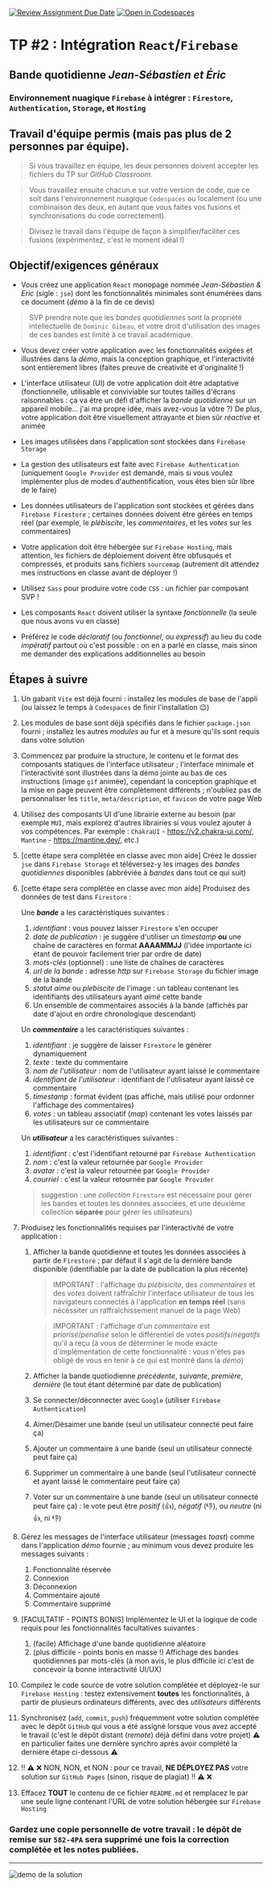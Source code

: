 [![Review Assignment Due Date](https://classroom.github.com/assets/deadline-readme-button-24ddc0f5d75046c5622901739e7c5dd533143b0c8e959d652212380cedb1ea36.svg)](https://classroom.github.com/a/rYOXzeBb)
[![Open in Codespaces](https://classroom.github.com/assets/launch-codespace-7f7980b617ed060a017424585567c406b6ee15c891e84e1186181d67ecf80aa0.svg)](https://classroom.github.com/open-in-codespaces?assignment_repo_id=14947796)
# TP #2 : Intégration `React`/`Firebase`
## Bande quotidienne *Jean-Sébastien et Éric*
### Environnement nuagique `Firebase` à intégrer : `Firestore`, `Authentication`, `Storage`, et `Hosting`

## Travail d'équipe permis (mais pas plus de 2 personnes par équipe).

>Si vous travaillez en équipe, les deux personnes doivent accepter les fichiers du TP sur *GitHub Classroom*.

>Vous travaillez ensuite chacun.e sur votre version de code, que ce soit dans l'environnement nuagique `Codespaces` ou localement (ou une combinaison des deux, en autant que vous faites vos fusions et synchronisations du code correctement).

>Divisez le travail dans l'équipe de façon à simplifier/faciliter ces fusions (expérimentez, c'est le moment idéal !)

## Objectif/exigences généraux
* Vous créez une application `React` monopage nommée *Jean-Sébastien & Eric* (sigle : `jse`) dont les fonctionnalités minimales sont énumérées dans ce document (*démo* à la fin de ce devis)

>SVP prendre note que les *bandes quotidiennes* sont la propriété intellectuelle de `Dominic Gibeau`, et votre droit d'utilisation des images de ces bandes est limité à ce travail académique.

* Vous devez créer votre application avec les fonctionnalités exigées et illustrées dans la *démo*, mais la conception graphique, et l'interactivité sont entièrement libres (faites preuve de créativité et d'originalité !)

* L'interface utilisateur (UI) de votre application doit être adaptative (fonctionnelle, utilisable et conviviable sur toutes tailles d'écrans raisonnables : ça va être un défi d'afficher la *bande quotidienne* sur un appareil mobile... j'ai ma propre idée, mais avez-vous la vôtre ?) De plus, votre application doit être visuellement attrayante et bien sûr *réactive* et animée

* Les images utilisées dans l'application sont stockées dans `Firebase Storage`

* La gestion des utilisateurs est faite avec `Firebase Authentication` (uniquement `Google Provider` est demandé, mais si vous voulez implémenter plus de modes d'authentification, vous êtes bien sûr libre de le faire)

* Les données utilisateurs de l'application sont stockées et gérées dans `Firebase Firestore` ; certaines données doivent être gérées en temps réel (par exemple, le *plébiscite*, les *commentaires*, et les *votes* sur les commentaires)

* Votre application doit être hébergée sur `Firebase Hosting`, mais attention, les fichiers de déploiement doivent être obfusqués et compressés, et produits sans fichiers `sourcemap` (autrement dit attendez mes instructions en classe avant de déployer !)

* Utilisez `Sass` pour produire votre code `CSS` : un fichier par composant SVP ! 

* Les composants `React` doivent utiliser la syntaxe *fonctionnelle* (la seule que nous avons vu en classe)

* Préférez le code *déclaratif* (ou *fonctionnel*, ou *expressif*) au lieu du code *impératif* partout où c'est possible : on en a parlé en classe, mais sinon me demander des explications additionnelles au besoin

## Étapes à suivre
1. Un gabarit `Vite` est déjà fourni : installez les modules de base de l'appli (ou laissez le temps à `Codespaces` de finir l'installation :wink:)

1. Les modules de base sont déjà spécifiés dans le fichier `package.json` fourni ; installez les autres *modules* au fur et à mesure qu'ils sont requis dans votre solution

1. Commencez par produire la structure, le contenu et le format des composants statiques de l'interface utilisateur ; l'interface minimale et l'interactivité sont illustrées dans la démo jointe au bas de ces instructions (image `gif` animée), cependant la conception graphique et la mise en page peuvent être complètement différents ; n'oubliez pas de personnaliser les `title`, `meta/description`, et `favicon` de votre page Web

1. Utilisez des composants UI d'une librairie externe au besoin (par exemple `MUI`, mais explorez d'autres librairies si vous voulez ajouter à vos compétences. Par exemple : `ChakraUI` - https://v2.chakra-ui.com/, `Mantine` - https://mantine.dev/, etc.)

1. [cette étape sera complétée en classe avec mon aide] Créez le dossier `jse` dans `Firebase Storage` et téléversez-y les images des *bandes quotidiennes* disponibles (abbréviée à *bandes* dans tout ce qui suit) 

1. [cette étape sera complétée en classe avec mon aide] Produisez des données de test dans `Firestore` : 
    
    Une ***bande*** a les caractéristiques suivantes : 
    1. *identifiant* : vous pouvez laisser `Firestore` s'en occuper
    1. *date de publication* : je suggère d'utiliser un *timestamp* **ou** une chaîne de caractères en format **AAAAMMJJ** (l'idée importante ici étant de pouvoir facilement trier par ordre de date)
    1. *mots-clés* (optionnel) : une liste de chaînes de caractères
    1. *url de la bande* : adresse *http* sur `Firebase Storage` du fichier image de la bande
    1. *statut aime* ou *plebiscite* de l'image : un tableau contenant les identifiants des utilisateurs ayant *aimé* cette bande
    1. Un ensemble de commentaires associés à la bande (affichés par date d'ajout en ordre chronologique descendant)

    Un ***commentaire*** a les caractéristiques suivantes : 
    1. *identifiant* : je suggère de laisser `Firestore` le générer dynamiquement
    1. *texte* : texte du commentaire
    1. *nom de l'utilisateur* : nom de l'utilisateur ayant laissé le commentaire
    1. *identifiant de l'utilisateur* : identifiant de l'utilisateur ayant laissé ce commentaire
    1. *timestamp* : format évident (pas affiché, mais utilisé pour ordonner l'affichage des commentaires)
    1. *votes* : un tableau associatif (*map*) contenant les votes laissés par les utilisateurs sur ce commentaire

    Un ***utilisateur*** a les caractéristiques suivantes : 
    1. *identifiant* : c'est l'identifiant retourné par `Firebase Authentication`
    1. *nom* : c'est la valeur retournée par `Google Provider`
    1. *avatar* : c'est la valeur retournée par `Google Provider`
    1. *courriel* : c'est la valeur retournée par `Google Provider`

      >suggestion : une *collection* `Firestore` est nécessaire pour gérer les bandes et toutes les données associées, et une deuxième collection **séparée** pour gérer les utilisateurs)
  
1. Produisez les fonctionnalités requises par l'interactivité de votre application : 
    1. Afficher la bande quotidienne et toutes les données associées à partir de `Firestore` ; par défaut il s'agit de la dernière bande disponible (identifiable par la date de publication la plus récente)
    
        >IMPORTANT : l'affichage du *plébisicite*, des *commentaires* et des *votes* doivent raffraîchir l'interface utilisateur de tous les navigateurs connectés à l'application **en temps réel** (sans nécéssiter un raffraîchissement manuel de la page Web)
    
        >IMPORTANT : l'affichage d'un *commentaire* est *priorisé*/*pénalisé* selon le différentiel de votes *positifs*/*négatifs* qu'il a reçu (à vous de déterminer le mode exacte d'implémentation de cette fonctionnalité : vous n'êtes pas obligé de vous en tenir à ce qui est montré dans la *démo*)
    
    1. Afficher la bande quotiodienne *précédente*, *suivante*, *première*, *dernière* (le tout étant déterminé par date de publication)
    1. Se connecter/déconnecter avec `Google` (utiliser `Firebase Authentication`)
    1. Aimer/Désaimer une bande (seul un utilisateur connecté peut faire ça) 
    1. Ajouter un commentaire à une bande (seul un utilisateur connecté peut faire ça)
    1. Supprimer un commentaire à une bande (seul l'utilisateur connecté et ayant laissé le commentaire peut faire ça)
    1. Voter sur un commentaire à une bande (seul un utilisateur connecté peut faire ça) : le vote peut être *positif* (👍), *négatif* (👎), ou *neutre* (ni 👍, ni 👎)

1. Gérez les messages de l'interface utilisateur (messages *toast*) comme dans l'application *démo* fournie ; au minimum vous devez produire les messages suivants : 
    1. Fonctionnalité réservée
    1. Connexion 
    1. Déconnexion 
    1. Commentaire ajouté
    1. Commentaire supprimé

1. [FACULTATIF - POINTS BONIS] Implémentez le UI et la logique de code requis pour les fonctionnalités facultatives suivantes :
    1. (facile) Affichage d'une bande quotidienne aléatoire
    1. (plus difficile - points bonis en masse !) Affichage des bandes quotidiennes par mots-clés (à mon avis, le plus difficile ici c'est de concevoir la bonne interactivité UI/UX)

1. Compilez le code source de votre solution complétée et déployez-le sur `Firebase Hosting` : testez extensivement **toutes** les fonctionnalités, à partir de plusieurs ordinateurs différents, avec des *utilisateurs* différents

1. Synchronisez (`add`, `commit`, `push`) fréquemment votre solution complétée avec le dépôt `GitHub` qui vous a été assigné lorsque vous avez accepté le travail (c'est le dépôt distant (*remote*) déjà défini dans votre projet)
:warning: en particulier faites une dernière synchro après avoir complété la dernière étape ci-dessous :warning:

1. :bangbang: :warning: :x: NON, NON, et NON : pour ce travail, **NE DÉPLOYEZ PAS** votre solution sur `GitHub Pages` (sinon, risque de plagiat) :bangbang: :warning: :x:

1. Effacez **TOUT** le contenu de ce fichier `README.md` et remplacez le par une seule ligne contenant l'URL de votre solution hébergée sur `Firebase Hosting`

### Gardez une copie personnelle de votre travail : le dépôt de remise sur `582-4PA` sera supprimé une fois la correction complétée et les notes publiées.

---

<img src="/admin/demo.gif" alt="demo de la solution" title="Démo de la solution modèle" />
